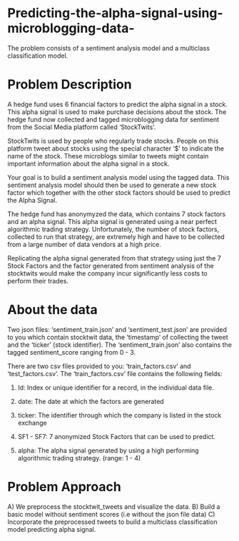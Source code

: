 # Predicting-the-alpha-signal-using-microblogging-data-
The problem consists of a sentiment analysis model and a multiclass classification model. 

# Problem Description
A hedge fund uses 6 financial factors to predict the alpha signal in a stock. This alpha signal is used to make purchase decisions about the stock. The hedge fund now collected and tagged microblogging data for sentiment from the Social Media platform called ‘StockTwits’. 
 
StockTwits is used by people who regularly trade stocks. People on this platform tweet about stocks using the special character ‘$’ to indicate the name of the stock. These microblogs similar to tweets might contain important information about the alpha signal in a stock. 
 
Your goal is to build a sentiment analysis model using the tagged data. This sentiment analysis model should then be used to generate a new stock factor which together with the other stock factors should be used to predict the Alpha Signal. 
 
The hedge fund has anonymyzed the data, which contains 7 stock factors and an alpha signal. This alpha signal is generated using a near perfect algorithmic trading strategy. Unfortunately, the number of stock factors, collected to run that strategy, are extremely high and have to be collected from a large number of data vendors at a high price. 
 
Replicating the alpha signal generated from that strategy using just the 7 Stock Factors and the factor generated from sentiment analysis of the stocktwits would make the company incur significantly less costs to perform their trades. 

# About the data
Two json files: ‘sentiment_train.json’ and ‘sentiment_test.json’ are provided to you which contain stocktwit data, the ‘timestamp’ of collecting the tweet and the ‘ticker’ (stock identifier). The ‘sentiment_train.json’ also contains the tagged sentiment_score ranging from 0 - 3. 
 
There are two csv files provided to you: ‘train_factors.csv’ and ‘test_factors.csv’. The ‘train_factors.csv’ file contains the following fields: 
 
1. Id: Index or unique identifier for a record, in the individual data file. 
 
2. date: The date at which the factors are generated 
 
3. ticker: The identifier through which the company is listed in the stock exchange 
 
4. SF1 - SF7: 7 anonymized Stock Factors that can be used to predict.  
 
5. alpha: The alpha signal generated by using a high performing algorithmic trading strategy. (range: 1 - 4)

# Problem Approach
A) We preprocess the stocktwit_tweets and visualize the data.
B) Build a basic model without sentiment scores (i.e without the json file data)
C) Incorporate the preprocessed tweets to build a multiclass classification model predicting alpha signal.
